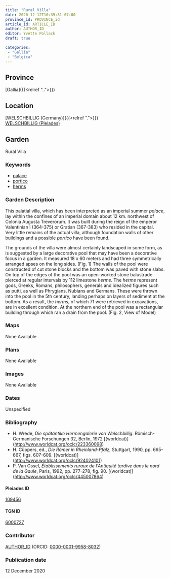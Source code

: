 ```yaml
---
title: "Rural Villa"
date: 2020-12-12T10:39:31-07:00
province_id: PROVINCE_id
article_id: ARTICLE_ID
author: AUTHOR_ID
editor: Yvette Pollack
draft: true

categories:
 - "Gallia"
 - "Belgica"
---
```


## Province
[Gallia]({{<relref "..">}})

## Location

[WELSCHBILLIG (Germany)]({{<relref ".">}}) \
[WELSCHBILLIG (Pleiades)](https://pleiades.stoa.org/places/109456)

<!--### Location Description-->

<!-- LEAVE THIS BLANK FOR NOW -->

<!--## Sublocation-->

<!--
[AREA WITHIN LOCATION, LIKE “PALATINE HILL”](GEOREFERENCE LINK)
A sublocation is any area larger than an individual garden, but located within a location. I would always try to include a link to a controlled vocabulary here if possible. This ID may well be different from the Garden ID, e.g., Pompeii versus a Garden in one of the houses which has its own Pleiades ID.
-->

<!-- ### Sublocation Description -->

## Garden
Rural Villa

### Keywords
- [palace](http://vocab.getty.edu/page/aat/300005734)
- [portico](http://vocab.getty.edu/page/aat/300004145)
- [herms](http://vocab.getty.edu/page/aat/300047170)

### Garden Description

This palatial villa, which has been interpreted as an imperial summer *palace*, lay within the confines of an imperial domain about 12 km. northwest of Colonia Augusta Treverorum. It was built during the reign of the emperor Valentinian I (364-375) or Gratian (367-383) who resided in the capital. Very little remains of the actual villa, although foundation walls of other buildings and a possible *portico* have been found.

The grounds of the villa were almost certainly landscaped in some form, as is suggested by a large decorative pool that may have been a decorative focus in a garden. It measured 18 x 60 meters and had three symmetrically arranged apses on the long sides. (Fig. 1) The walls of the pool were constructed of cut stone blocks and the bottom was paved with stone slabs. On top of the edges of the pool was an open-worked stone balustrade pierced at regular intervals by 112 limestone *herms*. The *herms* represent gods, Greeks, Romans, philosophers, generals and idealized figures such as putti, as well as Phrygians, Nubians and Germans. These were thrown into the pool in the 5th century, landing perhaps on layers of sediment at the bottom. As a result, the *herms*, of which 71 were retrieved in excavations, are in excellent condition. At the northern end of the pool was a rectangular building through which ran a drain from the pool. (Fig. 2, View of Model)



<!-- Text comes from draft file-->


### Maps

None Available

### Plans

None Available
<!--
{{< figure src="IMG_URL" alt="ALT_TEXT" title="CAPTION" >}}
-->

### Images

None Available
<!--
{{< figure src="IMG_URL" alt="ALT_TEXT" title="CAPTION" >}}
-->

### Dates
Unspecified

### Bibliography
- H. Wrede, *Die spätantike Hermengalerie von Welschbillig*. Römisch-Germanische Forschungen 32, Berlin, 1972 [(worldcat)] (http://www.worldcat.org/oclc/223360098)
- H. Cüppers, ed., *Die Römer in Rheinland-Pfalz*, Stuttgart, 1990, pp. 665-667, figs. 607-609. [(worldcat)] (http://www.worldcat.org/oclc/924024101)
- P. Van Ossel, *Établissements ruraux de l'Antiquité tardive dans le nord de la Gaule*, Paris, 1992, pp. 277-278, fig. 90.  [(worldcat)] (http://www.worldcat.org/oclc/445007864)

<!--#### Periodo ID-->

<!-- [PERIODO_ID](https://pleiades.stoa.org/places/PLEIADES_ID) -->

#### Pleiades ID

[109456](https://pleiades.stoa.org/places/109456)

#### TGN ID
[6000727](http://vocab.getty.edu/page/tgn/6000727)

### Contributor
[AUTHOR_ID](link) (ORCID: [0000-0001-9958-8032](https://orcid.org/0000-0001-9958-8032))

### Publication date
12 December 2020

<!--### Related articles-->

<!-- Links to other related articles. Leave blank for now -->